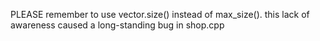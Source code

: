 PLEASE remember to use vector.size() instead of max_size(). this lack of awareness caused a long-standing bug in shop.cpp

